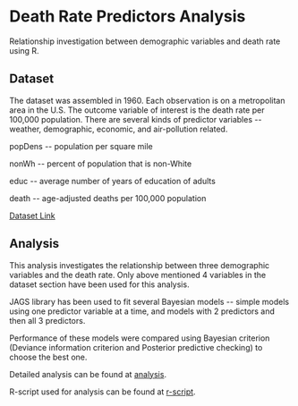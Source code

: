 # Death Rate Predictors Analysis
Relationship investigation between demographic variables and death rate using R.


## Dataset

The dataset was assembled in 1960.  Each observation is on a metropolitan area in the U.S.  The outcome variable of interest is the death rate per 100,000 population.   There are several kinds of predictor variables -- weather, demographic, economic, and air-pollution related.

popDens -- population per square mile

nonWh -- percent of population that is non-White

educ -- average number of years of education of adults

death -- age-adjusted deaths per 100,000 population

[Dataset Link](http://homepage.divms.uiowa.edu/~kcowles/Datasets/deathRate.txt)


## Analysis

This analysis investigates the relationship between three demographic variables and the death rate. Only above mentioned 4 variables in the dataset section
have been used for this analysis.


JAGS library has been used to fit several Bayesian models --  simple  models using one predictor variable at a time, and models with 2 predictors and then all 3 predictors.  

Performance of these models were compared using Bayesian criterion (Deviance information criterion and Posterior predictive checking) to choose the best one.

Detailed analysis can be found at [analysis](https://github.com/muneeb706/Deathrate_Predictors_Analysis/blob/main/analysis.pdf).

R-script used for analysis can be found at [r-script](https://github.com/muneeb706/Deathrate_Predictors_Analysis/blob/main/deathrate-predictors-analysis.R).
